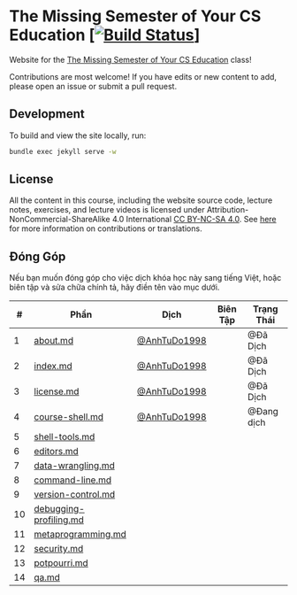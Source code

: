 # The Missing Semester of Your CS Education [[![Build Status](https://travis-ci.com/missing-semester/missing-semester.svg?branch=master)](https://travis-ci.com/missing-semester/missing-semester)]

Website for the [The Missing Semester of Your CS Education](https://missing.csail.mit.edu/) class!

Contributions are most welcome! If you have edits or new content to add, please
open an issue or submit a pull request.

## Development

To build and view the site locally, run:

```bash
bundle exec jekyll serve -w
```

## License

All the content in this course, including the website source code, lecture notes, exercises, and lecture videos is licensed under Attribution-NonCommercial-ShareAlike 4.0 International [CC BY-NC-SA 4.0](https://creativecommons.org/licenses/by-nc-sa/4.0/). See [here](https://missing.csail.mit.edu/license) for more information on contributions or translations.

## Đóng Góp 

Nếu bạn muốn đóng góp cho việc dịch khóa học này sang tiếng Việt, hoặc biên tập và sửa chữa chính tả, hãy điền tên vào mục dưới.

| # | Phần                      | Dịch                                           | Biên Tập | Trạng Thái |
|---|---------------------------|------------------------------------------------|----------|------------|
| 1 | [about.md](https://missing-semester-vn.github.io/about/) | [@AnhTuDo1998](https://github.com/AnhTuDo1998)|| @Đã Dịch      |
| 2 | [index.md](https://missing-semester-vn.github.io/)|[@AnhTuDo1998](https://github.com/AnhTuDo1998) || @Đã Dịch      |
| 3 | [license.md](https://missing-semester-vn.github.io/license/)| [@AnhTuDo1998](https://github.com/AnhTuDo1998) || @Đã Dịch      |
| 4 | [course-shell.md](https://missing-semester-vn.github.io/2020/course-shell/)|[@AnhTuDo1998](https://github.com/AnhTuDo1998)||@Đang dịch|
| 5 | [shell-tools.md](https://missing-semester-vn.github.io/2020/shell-tools/)||||
| 6 | [editors.md](https://missing-semester-vn.github.io/2020/editors/)||||
| 7 | [data-wrangling.md](https://missing-semester-vn.github.io/2020/data-wrangling/)||||
| 8 | [command-line.md](https://missing-semester-vn.github.io/2020/command-line/)||||
| 9 | [version-control.md](https://missing-semester-vn.github.io/2020/version-control/)||||
| 10| [debugging-profiling.md](https://missing-semester-vn.github.io/2020/debugging-profiling/)||||
| 11| [metaprogramming.md](https://missing-semester-vn.github.io/2020/metaprogramming/)||||
| 12| [security.md](https://missing-semester-vn.github.io/2020/security/)||||
| 13| [potpourri.md](https://missing-semester-vn.github.io/2020/potpourri/)||||
| 14| [qa.md](https://missing-semester-vn.github.io/2020/qa/)||||